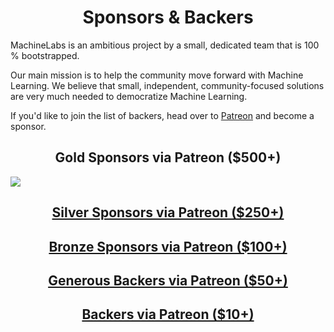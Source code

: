 <h1 align="center">Sponsors &amp; Backers</h1>

MachineLabs is an ambitious project by a small, dedicated team that is 100 % bootstrapped.

Our main mission is to help the community move forward with Machine Learning. We believe that small, independent, community-focused solutions are very much needed to democratize Machine Learning.

If you'd like to join the list of backers, head over to [Patreon](https://www.patreon.com/machinelabs) and become a sponsor.

<h2 align="center">Gold Sponsors via Patreon ($500+)</h2>

<a href="https://thoughtram.io" target="_blank">
          <img src="https://user-images.githubusercontent.com/521109/31053434-5af2fb70-a69d-11e7-9d2d-5c270bdab45e.png">

<h2 align="center">Silver Sponsors via Patreon ($250+)</h2>


<h2 align="center">Bronze Sponsors via Patreon ($100+)</h2>

<h2 align="center">Generous Backers via Patreon ($50+)</h2>

<h2 align="center">Backers via Patreon ($10+)</h2>
